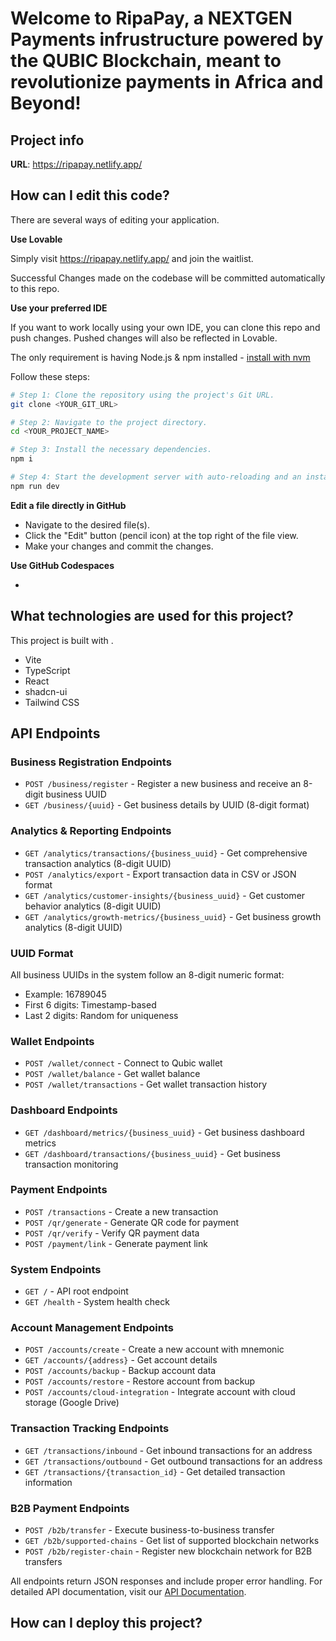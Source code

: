 # Welcome to RipaPay, a NEXTGEN Payments infrustructure powered by the QUBIC Blockchain, meant to revolutionize payments in Africa and Beyond!

## Project info

**URL**: https://ripapay.netlify.app/

## How can I edit this code?

There are several ways of editing your application.

**Use Lovable**

Simply visit https://ripapay.netlify.app/ and join the waitlist.

Successful Changes made on the codebase will be committed automatically to this repo.

**Use your preferred IDE**

If you want to work locally using your own IDE, you can clone this repo and push changes. Pushed changes will also be reflected in Lovable.

The only requirement is having Node.js & npm installed - [install with nvm](https://github.com/nvm-sh/nvm#installing-and-updating)

Follow these steps:

```sh
# Step 1: Clone the repository using the project's Git URL.
git clone <YOUR_GIT_URL>

# Step 2: Navigate to the project directory.
cd <YOUR_PROJECT_NAME>

# Step 3: Install the necessary dependencies.
npm i

# Step 4: Start the development server with auto-reloading and an instant preview.
npm run dev
```

**Edit a file directly in GitHub**

- Navigate to the desired file(s).
- Click the "Edit" button (pencil icon) at the top right of the file view.
- Make your changes and commit the changes.

**Use GitHub Codespaces**

- 

## What technologies are used for this project?

This project is built with .

- Vite
- TypeScript
- React
- shadcn-ui
- Tailwind CSS

## API Endpoints

### Business Registration Endpoints
- `POST /business/register` - Register a new business and receive an 8-digit business UUID
- `GET /business/{uuid}` - Get business details by UUID (8-digit format)

### Analytics & Reporting Endpoints
- `GET /analytics/transactions/{business_uuid}` - Get comprehensive transaction analytics (8-digit UUID)
- `POST /analytics/export` - Export transaction data in CSV or JSON format
- `GET /analytics/customer-insights/{business_uuid}` - Get customer behavior analytics (8-digit UUID)
- `GET /analytics/growth-metrics/{business_uuid}` - Get business growth analytics (8-digit UUID)

### UUID Format
All business UUIDs in the system follow an 8-digit numeric format:
- Example: 16789045
- First 6 digits: Timestamp-based
- Last 2 digits: Random for uniqueness

### Wallet Endpoints
- `POST /wallet/connect` - Connect to Qubic wallet
- `POST /wallet/balance` - Get wallet balance
- `POST /wallet/transactions` - Get wallet transaction history

### Dashboard Endpoints
- `GET /dashboard/metrics/{business_uuid}` - Get business dashboard metrics
- `GET /dashboard/transactions/{business_uuid}` - Get business transaction monitoring

### Payment Endpoints
- `POST /transactions` - Create a new transaction
- `POST /qr/generate` - Generate QR code for payment
- `POST /qr/verify` - Verify QR payment data
- `POST /payment/link` - Generate payment link

### System Endpoints
- `GET /` - API root endpoint
- `GET /health` - System health check

### Account Management Endpoints
- `POST /accounts/create` - Create a new account with mnemonic
- `GET /accounts/{address}` - Get account details
- `POST /accounts/backup` - Backup account data
- `POST /accounts/restore` - Restore account from backup
- `POST /accounts/cloud-integration` - Integrate account with cloud storage (Google Drive)

### Transaction Tracking Endpoints
- `GET /transactions/inbound` - Get inbound transactions for an address
- `GET /transactions/outbound` - Get outbound transactions for an address
- `GET /transactions/{transaction_id}` - Get detailed transaction information

### B2B Payment Endpoints
- `POST /b2b/transfer` - Execute business-to-business transfer
- `GET /b2b/supported-chains` - Get list of supported blockchain networks
- `POST /b2b/register-chain` - Register new blockchain network for B2B transfers

All endpoints return JSON responses and include proper error handling. For detailed API documentation, visit our [API Documentation](https://ripapay.netlify.app/api-docs).

## How can I deploy this project?

